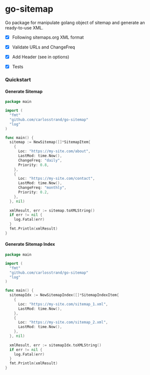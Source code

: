 # go-sitemap

Go package for manipulate golang object of sitemap and generate an ready-to-use XML.

- [X] Following sitemaps.org XML format
- [X] Validate URLs and ChangeFreq
- [X] Add Header (see in options)
- [X] Tests


### Quickstart


#### Generate Sitemap

```go
package main

import (
  "fmt"
  "github.com/carlosstrand/go-sitemap"
  "log"
)

func main() {
  sitemap := NewSitemap([]*SitemapItem{
    {
	  Loc: "https://my-site.com/about",
	  LastMod: time.Now(),
	  ChangeFreq: "daily",
      Priority: 0.8,
	},
	{
	  Loc: "https://my-site.com/contact",
	  LastMod: time.Now(),
	  ChangeFreq: "monthly",
      Priority: 0.2,
	},
  }, nil)
	
  xmlResult, err := sitemap.toXMLString()
  if err != nil {
  	log.Fatal(err)
  }
  fmt.Println(xmlResult)
}

```

#### Generate Sitemap Index

```go
package main

import (
  "fmt"
  "github.com/carlosstrand/go-sitemap"
  "log"
)

func main() {
  sitemapIdx := NewSitemapIndex([]*SitemapIndexItem{
    {
	  Loc: "https://my-site.com/sitemap_1.xml",
	  LastMod: time.Now(),
	},
	{
	  Loc: "https://my-site.com/sitemap_2.xml",
	  LastMod: time.Now(),
	},
  }, nil)
	
  xmlResult, err := sitemapIdx.toXMLString()
  if err != nil {
  	log.Fatal(err)
  }
  fmt.Println(xmlResult)
}

```